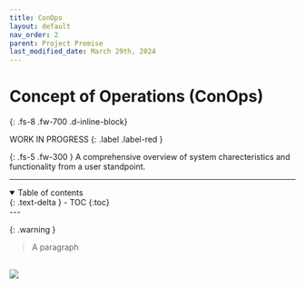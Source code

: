 ```yaml
---
title: ConOps
layout: default
nav_order: 2
parent: Project Premise
last_modified_date: March 29th, 2024
---
```


# Concept of Operations (ConOps)
{: .fs-8 .fw-700 .d-inline-block}

WORK IN PROGRESS
{: .label .label-red }

{: .fs-5 .fw-300 }
A comprehensive overview of system charecteristics and functionality from a user standpoint.

---
<details open markdown="block">
  <summary>
    Table of contents
  </summary>
  {: .text-delta }
- TOC
{:toc}
</details>
---

{: .warning }
> A paragraph

<br />
<p align:center style="margin: auto;">
  <img src="/assets/BehavioralDiagram.png" />
</p>